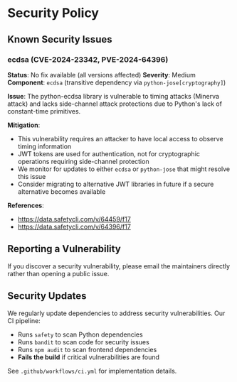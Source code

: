 # Security Policy

## Known Security Issues

### ecdsa (CVE-2024-23342, PVE-2024-64396)

**Status**: No fix available (all versions affected)
**Severity**: Medium
**Component**: `ecdsa` (transitive dependency via `python-jose[cryptography]`)

**Issue**: The python-ecdsa library is vulnerable to timing attacks (Minerva attack) and lacks side-channel attack protections due to Python's lack of constant-time primitives.

**Mitigation**:
- This vulnerability requires an attacker to have local access to observe timing information
- JWT tokens are used for authentication, not for cryptographic operations requiring side-channel protection
- We monitor for updates to either `ecdsa` or `python-jose` that might resolve this issue
- Consider migrating to alternative JWT libraries in future if a secure alternative becomes available

**References**:
- https://data.safetycli.com/v/64459/f17
- https://data.safetycli.com/v/64396/f17

## Reporting a Vulnerability

If you discover a security vulnerability, please email the maintainers directly rather than opening a public issue.

## Security Updates

We regularly update dependencies to address security vulnerabilities. Our CI pipeline:
- Runs `safety` to scan Python dependencies
- Runs `bandit` to scan code for security issues
- Runs `npm audit` to scan frontend dependencies
- **Fails the build** if critical vulnerabilities are found

See `.github/workflows/ci.yml` for implementation details.
